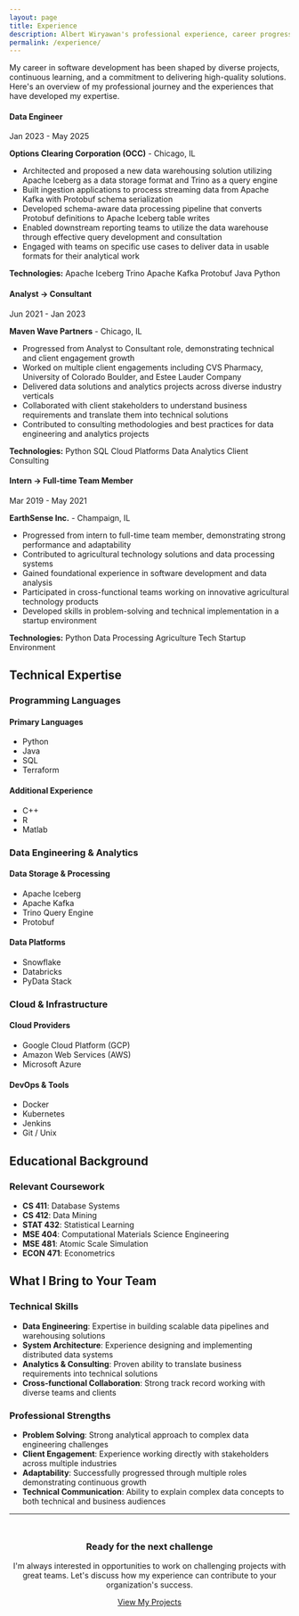 ```yaml
---
layout: page
title: Experience
description: Albert Wiryawan's professional experience, career progression, and key achievements in software development
permalink: /experience/
---
```


My career in software development has been shaped by diverse projects, continuous learning, and a commitment to delivering high-quality solutions. Here's an overview of my professional journey and the experiences that have developed my expertise.

<div class="timeline">
  
  <div class="timeline-item">
    <h4>Data Engineer</h4>
    <div class="timeline-date">Jan 2023 - May 2025</div>
    <p><strong>Options Clearing Corporation (OCC)</strong> - Chicago, IL</p>
    <ul>
      <li>Architected and proposed a new data warehousing solution utilizing Apache Iceberg as a data storage format and Trino as a query engine</li>
      <li>Built ingestion applications to process streaming data from Apache Kafka with Protobuf schema serialization</li>
      <li>Developed schema-aware data processing pipeline that converts Protobuf definitions to Apache Iceberg table writes</li>
      <li>Enabled downstream reporting teams to utilize the data warehouse through effective query development and consultation</li>
      <li>Engaged with teams on specific use cases to deliver data in usable formats for their analytical work</li>
    </ul>
    <div class="tech-stack">
      <strong>Technologies:</strong>
      <span class="tech-tag">Apache Iceberg</span>
      <span class="tech-tag">Trino</span>
      <span class="tech-tag">Apache Kafka</span>
      <span class="tech-tag">Protobuf</span>
      <span class="tech-tag">Java</span>
      <span class="tech-tag">Python</span>
    </div>
  </div>

  <div class="timeline-item">
    <h4>Analyst → Consultant</h4>
    <div class="timeline-date">Jun 2021 - Jan 2023</div>
    <p><strong>Maven Wave Partners</strong> - Chicago, IL</p>
    <ul>
      <li>Progressed from Analyst to Consultant role, demonstrating technical and client engagement growth</li>
      <li>Worked on multiple client engagements including CVS Pharmacy, University of Colorado Boulder, and Estee Lauder Company</li>
      <li>Delivered data solutions and analytics projects across diverse industry verticals</li>
      <li>Collaborated with client stakeholders to understand business requirements and translate them into technical solutions</li>
      <li>Contributed to consulting methodologies and best practices for data engineering and analytics projects</li>
    </ul>
    <div class="tech-stack">
      <strong>Technologies:</strong>
      <span class="tech-tag">Python</span>
      <span class="tech-tag">SQL</span>
      <span class="tech-tag">Cloud Platforms</span>
      <span class="tech-tag">Data Analytics</span>
      <span class="tech-tag">Client Consulting</span>
    </div>
  </div>

  <div class="timeline-item">
    <h4>Intern → Full-time Team Member</h4>
    <div class="timeline-date">Mar 2019 - May 2021</div>
    <p><strong>EarthSense Inc.</strong> - Champaign, IL</p>
    <ul>
      <li>Progressed from intern to full-time team member, demonstrating strong performance and adaptability</li>
      <li>Contributed to agricultural technology solutions and data processing systems</li>
      <li>Gained foundational experience in software development and data analysis</li>
      <li>Participated in cross-functional teams working on innovative agricultural technology products</li>
      <li>Developed skills in problem-solving and technical implementation in a startup environment</li>
    </ul>
    <div class="tech-stack">
      <strong>Technologies:</strong>
      <span class="tech-tag">Python</span>
      <span class="tech-tag">Data Processing</span>
      <span class="tech-tag">Agriculture Tech</span>
      <span class="tech-tag">Startup Environment</span>
    </div>
  </div>

</div>

## Technical Expertise

### Programming Languages
<div class="skills-grid">
  <div class="skill-category">
    <h4>Primary Languages</h4>
    <ul>
      <li>Python</li>
      <li>Java</li>
      <li>SQL</li>
      <li>Terraform</li>
    </ul>
  </div>
  
  <div class="skill-category">
    <h4>Additional Experience</h4>
    <ul>
      <li>C++</li>
      <li>R</li>
      <li>Matlab</li>
    </ul>
  </div>
</div>

### Data Engineering & Analytics
<div class="skills-grid">
  <div class="skill-category">
    <h4>Data Storage & Processing</h4>
    <ul>
      <li>Apache Iceberg</li>
      <li>Apache Kafka</li>
      <li>Trino Query Engine</li>
      <li>Protobuf</li>
    </ul>
  </div>
  
  <div class="skill-category">
    <h4>Data Platforms</h4>
    <ul>
      <li>Snowflake</li>
      <li>Databricks</li>
      <li>PyData Stack</li>
    </ul>
  </div>
</div>

### Cloud & Infrastructure
<div class="skills-grid">
  <div class="skill-category">
    <h4>Cloud Providers</h4>
    <ul>
      <li>Google Cloud Platform (GCP)</li>
      <li>Amazon Web Services (AWS)</li>
      <li>Microsoft Azure</li>
    </ul>
  </div>
  
  <div class="skill-category">
    <h4>DevOps & Tools</h4>
    <ul>
      <li>Docker</li>
      <li>Kubernetes</li>
      <li>Jenkins</li>
      <li>Git / Unix</li>
    </ul>
  </div>
</div>

## Educational Background

### Relevant Coursework
- **CS 411**: Database Systems
- **CS 412**: Data Mining  
- **STAT 432**: Statistical Learning
- **MSE 404**: Computational Materials Science Engineering
- **MSE 481**: Atomic Scale Simulation
- **ECON 471**: Econometrics

## What I Bring to Your Team

### Technical Skills
- **Data Engineering**: Expertise in building scalable data pipelines and warehousing solutions
- **System Architecture**: Experience designing and implementing distributed data systems
- **Analytics & Consulting**: Proven ability to translate business requirements into technical solutions
- **Cross-functional Collaboration**: Strong track record working with diverse teams and clients

### Professional Strengths
- **Problem Solving**: Strong analytical approach to complex data engineering challenges
- **Client Engagement**: Experience working directly with stakeholders across multiple industries
- **Adaptability**: Successfully progressed through multiple roles demonstrating continuous growth
- **Technical Communication**: Ability to explain complex data concepts to both technical and business audiences

---

<div style="text-align: center; margin: 3rem 0;">
  <h3>Ready for the next challenge</h3>
  <p>I'm always interested in opportunities to work on challenging projects with great teams. Let's discuss how my experience can contribute to your organization's success.</p>
  <div style="display: flex; gap: 1rem; justify-content: center; flex-wrap: wrap;">
    <a href="/avw-portfolio/projects" class="btn btn-outline">View My Projects</a>
  </div>
</div>